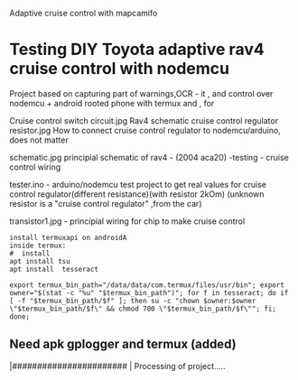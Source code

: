 
Adaptive cruise control with mapcamifo
# Testing DIY Toyota adaptive rav4 cruise control with nodemcu

Project based on capturing part of warnings,OCR - it , and control over nodemcu + android rooted phone with termux and , for 



Cruise control switch circuit.jpg  Rav4 schematic cruise control regulator
resistor.jpg  How to connect cruise control regulator to nodemcu/arduino, does not matter


schematic.jpg principial schematic of rav4 - (2004 aca20) -testing - cruise control wiring

tester.ino  - arduino/nodemcu test project to get real values for cruise control regulator(different resistance)(with resistor 2kOm) 
(unknown resistor is a "cruise control regulator" ,from the car)

transistor1.jpg  - principial wiring for chip to make cruise control

```#install termux on android
install termuxapi on androidA
inside termux: 
#  install 
apt install tsu
apt install  tesseract
```


```export termux_bin_path="/data/data/com.termux/files/usr/bin"; export owner="$(stat -c "%u" "$termux_bin_path")"; for f in tesseract; do if [ -f "$termux_bin_path/$f" ]; then su -c "chown $owner:$owner \"$termux_bin_path/$f\" && chmod 700 \"$termux_bin_path/$f\""; fi; done;```


## Need apk gplogger and termux (added)
|#######################                 | Processing of project.....
